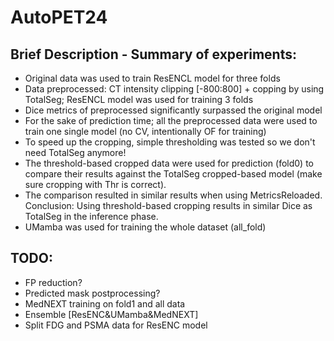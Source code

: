 # AutoPET24


## Brief Description - Summary of experiments:

- Original data was used to train ResENCL model for three folds
- Data preprocessed: CT intensity clipping [-800:800] + copping by using TotalSeg; ResENCL model was used for training 3 folds
- Dice metrics of preprocessed significantly surpassed the original model
- For the sake of prediction time; all the preprocessed data were used to train one single model (no CV, intentionally OF for training)
- To speed up the cropping, simple thresholding was tested so we don't need TotalSeg anymore!
- The threshold-based cropped data were used for prediction (fold0) to compare their results against the TotalSeg cropped-based model (make sure cropping with Thr is correct).
- The comparison resulted in similar results when using MetricsReloaded. Conclusion: Using threshold-based cropping results in similar Dice as TotalSeg in the inference phase.
- UMamba was used for training the whole dataset (all_fold)

## TODO:
- FP reduction?
- Predicted mask postprocessing?
- MedNEXT training on fold1 and all data
- Ensemble [ResENC&UMamba&MedNEXT]
- Split FDG and PSMA data for ResENC model 


 
